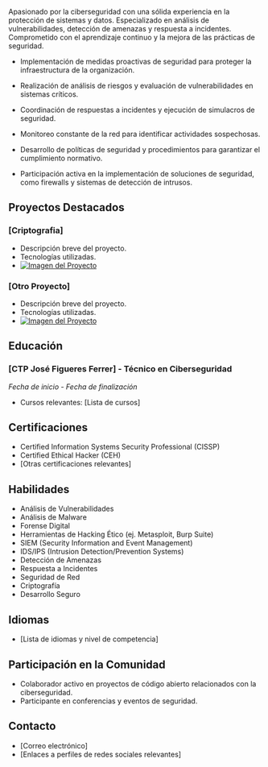 Apasionado por la ciberseguridad con una sólida experiencia en la protección de sistemas y datos. Especializado en análisis de vulnerabilidades, detección de amenazas y respuesta a incidentes. Comprometido con el aprendizaje continuo y la mejora de las prácticas de seguridad.

- Implementación de medidas proactivas de seguridad para proteger la infraestructura de la organización.
- Realización de análisis de riesgos y evaluación de vulnerabilidades en sistemas críticos.
- Coordinación de respuestas a incidentes y ejecución de simulacros de seguridad.

- Monitoreo constante de la red para identificar actividades sospechosas.
- Desarrollo de políticas de seguridad y procedimientos para garantizar el cumplimiento normativo.
- Participación activa en la implementación de soluciones de seguridad, como firewalls y sistemas de detección de intrusos.

## Proyectos Destacados

### [Criptografia]
- Descripción breve del proyecto.
- Tecnologías utilizadas.
- [![Imagen del Proyecto](enlace-a-la-imagen)](enlace-al-repositorio-en-github)

### [Otro Proyecto]
- Descripción breve del proyecto.
- Tecnologías utilizadas.
- [![Imagen del Proyecto](enlace-a-la-imagen)](enlace-al-repositorio-en-github)

## Educación

### [CTP José Figueres Ferrer] - Técnico en Ciberseguridad
*Fecha de inicio - Fecha de finalización*

- Cursos relevantes: [Lista de cursos]

## Certificaciones

- Certified Information Systems Security Professional (CISSP)
- Certified Ethical Hacker (CEH)
- [Otras certificaciones relevantes]

## Habilidades

- Análisis de Vulnerabilidades
- Análisis de Malware
- Forense Digital
- Herramientas de Hacking Ético (ej. Metasploit, Burp Suite)
- SIEM (Security Information and Event Management)
- IDS/IPS (Intrusion Detection/Prevention Systems)
- Detección de Amenazas
- Respuesta a Incidentes
- Seguridad de Red
- Criptografía
- Desarrollo Seguro

## Idiomas

- [Lista de idiomas y nivel de competencia]

## Participación en la Comunidad

- Colaborador activo en proyectos de código abierto relacionados con la ciberseguridad.
- Participante en conferencias y eventos de seguridad.

## Contacto

- [Correo electrónico]
- [Enlaces a perfiles de redes sociales relevantes]

